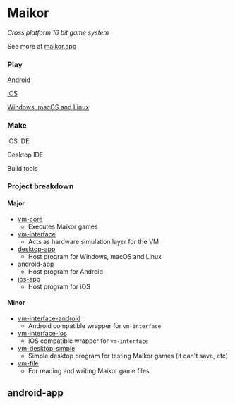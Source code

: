 # Maikor

*Cross platform 16 bit game system*

See more at [maikor.app](https://maikor.app)

### Play

[Android](https://github.com/MaikorAppPublic/android-app)

[iOS](https://github.com/MaikorAppPublic/ios-app)

[Windows, macOS and Linux](https://github.com/MaikorAppPublic/desktop-app)

### Make

iOS IDE

Desktop IDE

Build tools

### Project breakdown

#### Major
* [vm-core](https://github.com/MaikorAppPublic/vm-core)
  * Executes Maikor games
* [vm-interface](https://github.com/MaikorAppPublic/vm-interface)
  * Acts as hardware simulation layer for the VM
* [desktop-app](https://github.com/MaikorAppPublic/desktop-app)
  * Host program for Windows, macOS and Linux
* [android-app](https://github.com/MaikorAppPublic/android-app)
  * Host program for Android
* [ios-app](https://github.com/MaikorAppPublic/ios-app)
  * Host program for iOS

#### Minor
* [vm-interface-android](https://github.com/MaikorAppPublic/vm-interface-android)
  * Android compatible wrapper for `vm-interface`
* [vm-interface-ios](https://github.com/MaikorAppPublic/vm-interface-ios)
  * iOS compatible wrapper for `vm-interface`
* [vm-desktop-simple](https://github.com/MaikorAppPublic/vm-desktop-simple)
  * Simple desktop program for testing Maikor games (it can't save, etc)
* [vm-file](https://github.com/MaikorAppPublic/vm-file)
  * For reading and writing Maikor game files


## android-app

